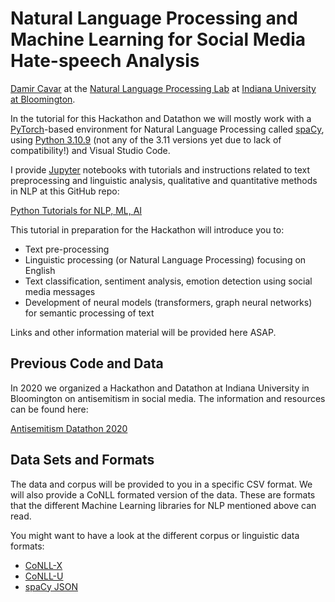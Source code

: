 # Natural Language Processing and Machine Learning for Social Media Hate-speech Analysis

[Damir Cavar](http://damir.cavar.me/) at the [Natural Language Processing Lab](https://nlp-lab.org/) at [Indiana University at Bloomington](https://www.indiana.edu/).


In the tutorial for this Hackathon and Datathon we will mostly work with a [PyTorch]-based environment for Natural Language Processing called [spaCy], using [Python 3.10.9](https://www.python.org/downloads/) (not any of the 3.11 versions yet due to lack of compatibility!) and Visual Studio Code.

I provide [Jupyter] notebooks with tutorials and instructions related to text preprocessing and linguistic analysis, qualitative and quantitative methods in NLP at this GitHub repo:

[Python Tutorials for NLP, ML, AI](https://github.com/dcavar/python-tutorial-notebooks)

This tutorial in preparation for the Hackathon will introduce you to:

- Text pre-processing
- Linguistic processing (or Natural Language Processing) focusing on English
- Text classification, sentiment analysis, emotion detection using social media messages
- Development of neural models (transformers, graph neural networks) for semantic processing of text

Links and other information material will be provided here ASAP.



## Previous Code and Data

In 2020 we organized a Hackathon and Datathon at Indiana University in Bloomington on antisemitism in social media. The information and resources can be found here:

[Antisemitism Datathon 2020](https://github.com/dcavar/AntisemitismDatathon2020)


## Data Sets and Formats

The data and corpus will be provided to you in a specific CSV format. We will also provide a CoNLL formated version of the data. These are formats that the different Machine Learning libraries for NLP mentioned above can read.

You might want to have a look at the different corpus or linguistic data formats:

- [CoNLL-X](https://www.aclweb.org/anthology/W06-2920.pdf)
- [CoNLL-U](https://universaldependencies.org/format.html)
- [spaCy JSON](https://spacy.io/usage/training)




[PyTorch]: https://pytorch.org/ "PyTorch"
[spaCy]: https://spacy.io/  "spaCy"
[Jupyter]: https://jupyter.org/ "Jupyter Lab"
